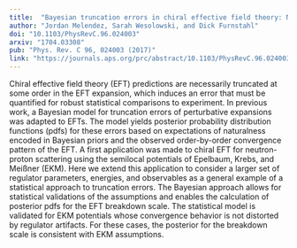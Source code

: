 ```yaml
---
title:  "Bayesian truncation errors in chiral effective field theory: Nucleon-nucleon observables"
author: "Jordan Melendez, Sarah Wesolowski, and Dick Furnstahl"
doi: "10.1103/PhysRevC.96.024003"
arxiv: "1704.03308"
pub: "Phys. Rev. C 96, 024003 (2017)"
link: "https://journals.aps.org/prc/abstract/10.1103/PhysRevC.96.024003"
---
```


Chiral effective field theory (EFT) predictions are necessarily truncated at some order in the EFT expansion, which induces an error that must be quantified for robust statistical comparisons to experiment. In previous work, a Bayesian model for truncation errors of perturbative expansions was adapted to EFTs. The model yields posterior probability distribution functions (pdfs) for these errors based on expectations of naturalness encoded in Bayesian priors and the observed order-by-order convergence pattern of the EFT. A first application was made to chiral EFT for neutron-proton scattering using the semilocal potentials of Epelbaum, Krebs, and Meißner (EKM). Here we extend this application to consider a larger set of regulator parameters, energies, and observables as a general example of a statistical approach to truncation errors. The Bayesian approach allows for statistical validations of the assumptions and enables the calculation of posterior pdfs for the EFT breakdown scale. The statistical model is validated for EKM potentials whose convergence behavior is not distorted by regulator artifacts. For these cases, the posterior for the breakdown scale is consistent with EKM assumptions.
